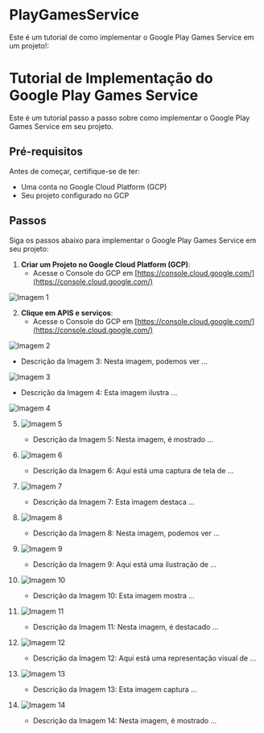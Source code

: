 # PlayGamesService

Este é um tutorial de como implementar o Google Play Games Service em um projeto!:
# Tutorial de Implementação do Google Play Games Service

Este é um tutorial passo a passo sobre como implementar o Google Play Games Service em seu projeto.

## Pré-requisitos

Antes de começar, certifique-se de ter:

- Uma conta no Google Cloud Platform (GCP)
- Seu projeto configurado no GCP

## Passos

Siga os passos abaixo para implementar o Google Play Games Service em seu projeto:

1. **Criar um Projeto no Google Cloud Platform (GCP)**:
   - Acesse o Console do GCP em [https://console.cloud.google.com/](https://console.cloud.google.com/)

![Imagem 1](image/1.png)

2. **Clique em  APIS e serviços**:
   - Acesse o Console do GCP em [https://console.cloud.google.com/](https://console.cloud.google.com/)

![Imagem 2](image/2.png)

- Descrição da Imagem 3: Nesta imagem, podemos ver ...

![Imagem 3](image/3.png)

- Descrição da Imagem 4: Esta imagem ilustra ...

![Imagem 4](image/4.png)

5. ![Imagem 5](image/5.png)
   - Descrição da Imagem 5: Nesta imagem, é mostrado ...

6. ![Imagem 6](image/6.png)
   - Descrição da Imagem 6: Aqui está uma captura de tela de ...

7. ![Imagem 7](image/7.png)
   - Descrição da Imagem 7: Esta imagem destaca ...

8. ![Imagem 8](image/8.png)
   - Descrição da Imagem 8: Nesta imagem, podemos ver ...

9. ![Imagem 9](image/9.png)
   - Descrição da Imagem 9: Aqui está uma ilustração de ...

10. ![Imagem 10](image/10.png)
    - Descrição da Imagem 10: Esta imagem mostra ...

11. ![Imagem 11](image/11.png)
    - Descrição da Imagem 11: Nesta imagem, é destacado ...

12. ![Imagem 12](image/12.png)
    - Descrição da Imagem 12: Aqui está uma representação visual de ...

13. ![Imagem 13](image/13.png)
    - Descrição da Imagem 13: Esta imagem captura ...

14. ![Imagem 14](image/14.png)
    - Descrição da Imagem 14: Nesta imagem, é mostrado ...
